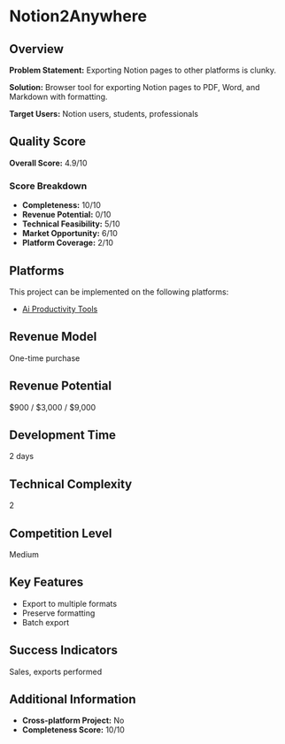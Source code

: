 # Notion2Anywhere

## Overview
**Problem Statement:** Exporting Notion pages to other platforms is clunky.

**Solution:** Browser tool for exporting Notion pages to PDF, Word, and Markdown with formatting.

**Target Users:** Notion users, students, professionals

## Quality Score
**Overall Score:** 4.9/10

### Score Breakdown
- **Completeness:** 10/10
- **Revenue Potential:** 0/10
- **Technical Feasibility:** 5/10
- **Market Opportunity:** 6/10
- **Platform Coverage:** 2/10

## Platforms
This project can be implemented on the following platforms:
- [Ai Productivity Tools](./platforms/ai-productivity-tools/)

## Revenue Model
One-time purchase

## Revenue Potential
$900 / $3,000 / $9,000

## Development Time
2 days

## Technical Complexity
2

## Competition Level
Medium

## Key Features
- Export to multiple formats
- Preserve formatting
- Batch export

## Success Indicators
Sales, exports performed

## Additional Information
- **Cross-platform Project:** No
- **Completeness Score:** 10/10
